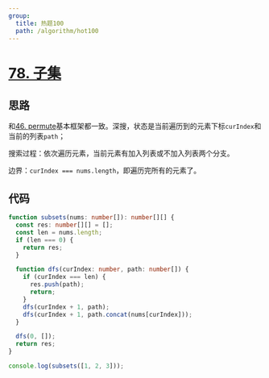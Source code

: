 ```yaml
---
group:
  title: 热题100
  path: /algorithm/hot100
---
```


# [78. 子集](https://leetcode.cn/problems/subsets/)

## 思路

和[46. permute](./046_permute.md)基本框架都一致。深搜，状态是当前遍历到的元素下标`curIndex`和当前的列表`path`；

搜索过程：依次遍历元素，当前元素有加入列表或不加入列表两个分支。

边界：`curIndex === nums.length`，即遍历完所有的元素了。

## 代码

```typescript
function subsets(nums: number[]): number[][] {
  const res: number[][] = [];
  const len = nums.length;
  if (len === 0) {
    return res;
  }

  function dfs(curIndex: number, path: number[]) {
    if (curIndex === len) {
      res.push(path);
      return;
    }
    dfs(curIndex + 1, path);
    dfs(curIndex + 1, path.concat(nums[curIndex]));
  }

  dfs(0, []);
  return res;
}

console.log(subsets([1, 2, 3]));
```
